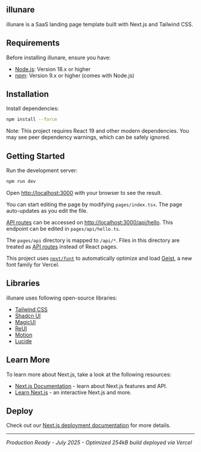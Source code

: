 ## illunare

illunare is a SaaS landing page template built with Next.js and Tailwind CSS.

## Requirements

Before installing illunare, ensure you have:

- [Node.js](https://nodejs.org/): Version 18.x or higher
- [npm](https://www.npmjs.com/): Version 9.x or higher (comes with Node.js)

## Installation

Install dependencies:

```bash
npm install --force
```

Note: This project requires React 19 and other modern dependencies. You may see peer dependency warnings, which can be safely ignored.

## Getting Started

Run the development server:

```bash
npm run dev
```

Open [http://localhost:3000](http://localhost:3000) with your browser to see the result.

You can start editing the page by modifying `pages/index.tsx`. The page auto-updates as you edit the file.

[API routes](https://nextjs.org/docs/pages/building-your-application/routing/api-routes) can be accessed on [http://localhost:3000/api/hello](http://localhost:3000/api/hello). This endpoint can be edited in `pages/api/hello.ts`.

The `pages/api` directory is mapped to `/api/*`. Files in this directory are treated as [API routes](https://nextjs.org/docs/pages/building-your-application/routing/api-routes) instead of React pages.

This project uses [`next/font`](https://nextjs.org/docs/pages/building-your-application/optimizing/fonts) to automatically optimize and load [Geist](https://vercel.com/font), a new font family for Vercel.

## Libraries

illunare uses following open-source libraries:

- [Tailwind CSS](https://tailwindcss.com)
- [Shadcn UI](https://ui.shadcn.com)
- [MagicUI](https://magicui.dev)
- [ReUI](https://reui.io)
- [Motion](https://motion.dev)
- [Lucide](https://lucide.dev)

## Learn More

To learn more about Next.js, take a look at the following resources:

- [Next.js Documentation](https://nextjs.org/docs) - learn about Next.js features and API.
- [Learn Next.js](https://nextjs.org/learn-pages-router) - an interactive Next.js and more.

## Deploy

Check out our [Next.js deployment documentation](https://nextjs.org/docs/pages/building-your-application/deploying) for more details.

---
*Production Ready - July 2025 - Optimized 254kB build deployed via Vercel*
